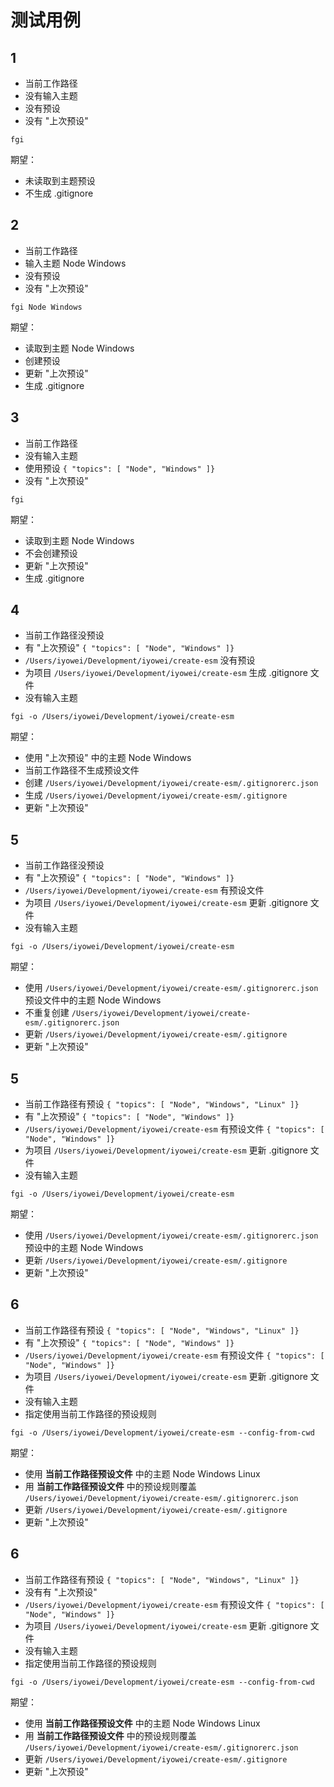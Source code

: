 # 测试用例

## 1

- 当前工作路径
- 没有输入主题
- 没有预设
- 没有 "上次预设"

```shell
fgi
```

期望：

- 未读取到主题预设
- 不生成 .gitignore

## 2

- 当前工作路径
- 输入主题 Node Windows
- 没有预设
- 没有 "上次预设"

```shell
fgi Node Windows
```

期望：

- 读取到主题 Node Windows
- 创建预设
- 更新 "上次预设"
- 生成 .gitignore

## 3

- 当前工作路径
- 没有输入主题
- 使用预设 `{ "topics": [ "Node", "Windows" ]}`
- 没有 "上次预设"

```shell
fgi
```

期望：

- 读取到主题 Node Windows
- 不会创建预设
- 更新 "上次预设"
- 生成 .gitignore

## 4

- 当前工作路径没预设
- 有 "上次预设" `{ "topics": [ "Node", "Windows" ]}`
- `/Users/iyowei/Development/iyowei/create-esm` 没有预设
- 为项目 `/Users/iyowei/Development/iyowei/create-esm` 生成 .gitignore 文件
- 没有输入主题

```shell
fgi -o /Users/iyowei/Development/iyowei/create-esm
```

期望：

- 使用 "上次预设" 中的主题 Node Windows
- 当前工作路径不生成预设文件
- 创建 `/Users/iyowei/Development/iyowei/create-esm/.gitignorerc.json`
- 生成 `/Users/iyowei/Development/iyowei/create-esm/.gitignore`
- 更新 "上次预设" <!-- 目前，即使前后内容一致依然会覆写 -->

## 5

- 当前工作路径没预设
- 有 "上次预设" `{ "topics": [ "Node", "Windows" ]}`
- `/Users/iyowei/Development/iyowei/create-esm` 有预设文件
- 为项目 `/Users/iyowei/Development/iyowei/create-esm` 更新 .gitignore 文件
- 没有输入主题

```shell
fgi -o /Users/iyowei/Development/iyowei/create-esm
```

期望：

- 使用 `/Users/iyowei/Development/iyowei/create-esm/.gitignorerc.json` 预设文件中的主题 Node Windows
- 不重复创建 `/Users/iyowei/Development/iyowei/create-esm/.gitignorerc.json`
- 更新 `/Users/iyowei/Development/iyowei/create-esm/.gitignore`
- 更新 "上次预设" <!-- 目前，即使前后内容一致依然会覆写 -->

## 5

- 当前工作路径有预设 `{ "topics": [ "Node", "Windows", "Linux" ]}`
- 有 "上次预设" `{ "topics": [ "Node", "Windows" ]}`
- `/Users/iyowei/Development/iyowei/create-esm` 有预设文件 `{ "topics": [ "Node", "Windows" ]}`
- 为项目 `/Users/iyowei/Development/iyowei/create-esm` 更新 .gitignore 文件
- 没有输入主题

```shell
fgi -o /Users/iyowei/Development/iyowei/create-esm
```

期望：

- 使用 `/Users/iyowei/Development/iyowei/create-esm/.gitignorerc.json` 预设中的主题 Node Windows
- 更新 `/Users/iyowei/Development/iyowei/create-esm/.gitignore`
- 更新 "上次预设" <!-- 目前，即使前后内容一致依然会覆写 -->

## 6

- 当前工作路径有预设 `{ "topics": [ "Node", "Windows", "Linux" ]}`
- 有 "上次预设" `{ "topics": [ "Node", "Windows" ]}`
- `/Users/iyowei/Development/iyowei/create-esm` 有预设文件 `{ "topics": [ "Node", "Windows" ]}`
- 为项目 `/Users/iyowei/Development/iyowei/create-esm` 更新 .gitignore 文件
- 没有输入主题
- 指定使用当前工作路径的预设规则

```shell
fgi -o /Users/iyowei/Development/iyowei/create-esm --config-from-cwd
```

期望：

- 使用 **当前工作路径预设文件** 中的主题 Node Windows Linux
- 用 **当前工作路径预设文件** 中的预设规则覆盖 `/Users/iyowei/Development/iyowei/create-esm/.gitignorerc.json`
- 更新 `/Users/iyowei/Development/iyowei/create-esm/.gitignore`
- 更新 "上次预设"

## 6

- 当前工作路径有预设 `{ "topics": [ "Node", "Windows", "Linux" ]}`
- 没有有 "上次预设"
- `/Users/iyowei/Development/iyowei/create-esm` 有预设文件 `{ "topics": [ "Node", "Windows" ]}`
- 为项目 `/Users/iyowei/Development/iyowei/create-esm` 更新 .gitignore 文件
- 没有输入主题
- 指定使用当前工作路径的预设规则

```shell
fgi -o /Users/iyowei/Development/iyowei/create-esm --config-from-cwd
```

期望：

- 使用 **当前工作路径预设文件** 中的主题 Node Windows Linux
- 用 **当前工作路径预设文件** 中的预设规则覆盖 `/Users/iyowei/Development/iyowei/create-esm/.gitignorerc.json`
- 更新 `/Users/iyowei/Development/iyowei/create-esm/.gitignore`
- 更新 "上次预设"
